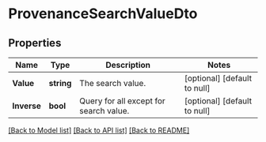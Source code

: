 # ProvenanceSearchValueDto

## Properties
Name | Type | Description | Notes
------------ | ------------- | ------------- | -------------
**Value** | **string** | The search value. | [optional] [default to null]
**Inverse** | **bool** | Query for all except for search value. | [optional] [default to null]

[[Back to Model list]](../README.md#documentation-for-models) [[Back to API list]](../README.md#documentation-for-api-endpoints) [[Back to README]](../README.md)

